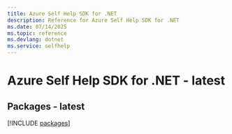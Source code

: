 ```yaml
---
title: Azure Self Help SDK for .NET
description: Reference for Azure Self Help SDK for .NET
ms.date: 07/14/2025
ms.topic: reference
ms.devlang: dotnet
ms.service: selfhelp
---
```

# Azure Self Help SDK for .NET - latest
## Packages - latest
[!INCLUDE [packages](self-help-index.md)]